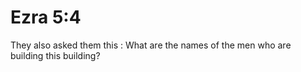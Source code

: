 # Ezra 5:4

They also asked them this : What are the names of the men who are building this building?
